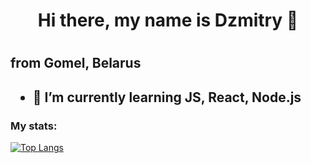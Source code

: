 <h1 align="center">Hi there, my name is Dzmitry  👋<h1>
<h2 font-size="10"> from Gomel, Belarus <h2>

- 🌱 I’m currently learning JS, React, Node.js
<h3>My stats:</h3>

<div>

[![Top Langs](https://github-readme-stats.vercel.app/api/top-langs/?username=Maltsau&layout=compact)](https://github.com/anuraghazra/github-readme-stats)

</div>
<!-- <div>

[![Anurag's GitHub stats](https://github-readme-stats.vercel.app/api?username=Maltsau)](https://github.com/anuraghazra/github-readme-stats)

</div> -->

